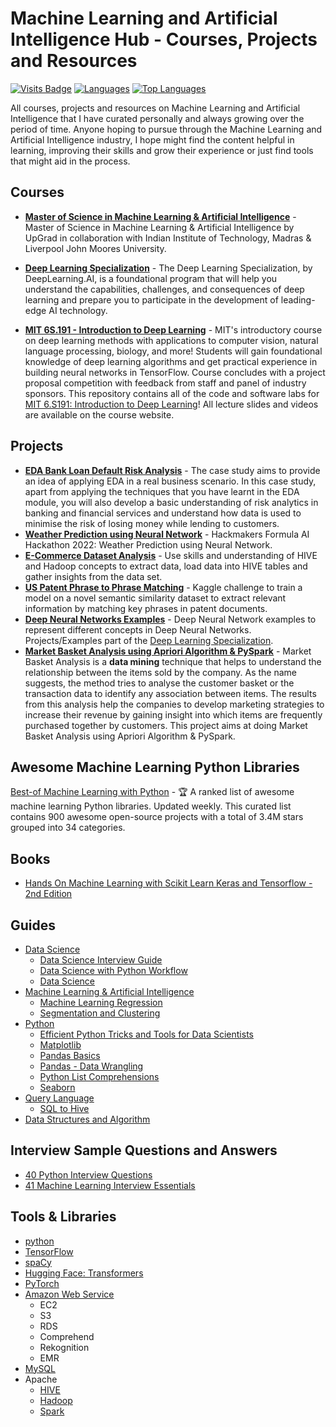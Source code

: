 # Machine Learning and Artificial Intelligence Hub - Courses, Projects and Resources

[![Visits Badge](https://badges.pufler.dev/visits/Mathews-Tom/MSc_in_Machine_Learning_and_Artificial_Intelligence)](#)
[![Languages](https://img.shields.io/github/languages/count/Mathews-Tom/MSc_in_Machine_Learning_and_Artificial_Intelligence)](#)
[![Top Languages](https://img.shields.io/github/languages/top/Mathews-Tom/MSc_in_Machine_Learning_and_Artificial_Intelligence?style=flat-square
)](#)

All courses, projects and resources on Machine Learning and Artificial Intelligence that I have curated personally and always growing over the period of time. Anyone hoping to pursue through the Machine Learning and Artificial Intelligence industry, I hope might find the content helpful in learning, improving their skills and grow their experience or just find tools that might aid in the process.

## Courses

- **[Master of Science in Machine Learning & Artificial Intelligence](https://github.com/Mathews-Tom/MSc_in_Machine_Learning_and_Artificial_Intelligence)** - Master of Science in Machine Learning & Artificial Intelligence by UpGrad in collaboration with Indian Institute of Technology, Madras & Liverpool John Moores University.

- **[Deep Learning Specialization](https://github.com/Mathews-Tom/Deep_Learning_Specialization)** - The Deep Learning Specialization, by DeepLearning.AI, is a foundational program that will help you understand the capabilities, challenges, and consequences of deep learning and prepare you to participate in the development of leading-edge AI technology.

- **[MIT 6S.191 - Introduction to Deep Learning](https://github.com/Mathews-Tom/MIT_6S.191-Introduction_to_Deep_Learning)** - MIT's introductory course on deep learning methods with applications to computer vision, natural language processing, biology, and more! Students will gain foundational knowledge of deep learning algorithms and get practical experience in building neural networks in TensorFlow. Course concludes with a project proposal competition with feedback from staff and panel of industry sponsors. This repository contains all of the code and software labs for [MIT 6.S191: Introduction to Deep Learning](http://introtodeeplearning.com/)! All lecture slides and videos are available on the course website.

## Projects

- **[EDA Bank Loan Default Risk Analysis](https://github.com/Mathews-Tom/EDA_Bank_Loan_Default_Risk_Analysis)** - The case study aims to provide an idea of applying EDA in a real business scenario. In this case study, apart from applying the techniques that you have learnt in the EDA module, you will also develop a basic understanding of risk analytics in banking and financial services and understand how data is used to minimise the risk of losing money while lending to customers.
- **[Weather Prediction using Neural Network](https://github.com/Mathews-Tom/FormulaAIHackathon)** - Hackmakers Formula AI Hackathon 2022: Weather Prediction using Neural Network.
- **[E-Commerce Dataset Analysis](https://github.com/Mathews-Tom/E_Commerce_Dataset_Analysis)** - Use skills and understanding of HIVE and Hadoop concepts to extract data, load data into HIVE tables and gather insights from the data set.
- **[US Patent Phrase to Phrase Matching](https://github.com/Mathews-Tom/US_Patent_Phrase_to_Phrase_Matching)** - Kaggle challenge to train a model on a novel semantic similarity dataset to extract relevant information by matching key phrases in patent documents. 
- **[Deep Neural Networks Examples](https://github.com/Mathews-Tom/Deep_Neural_Networks_Examples)** - Deep Neural Network examples to represent different concepts in Deep Neural Networks. Projects/Examples part of the [Deep Learning Specialization](https://www.coursera.org/specializations/deep-learning).
- **[Market Basket Analysis using Apriori Algorithm & PySpark](https://github.com/Mathews-Tom/Market_Basket_Analysis_Apriori_PySpark)** - Market Basket Analysis is a **data mining** technique that helps to understand the relationship between the items sold by the company. As the name suggests, the method tries to analyse the customer basket or the transaction data to identify any association between items. The results from this analysis help the companies to develop marketing strategies to increase their revenue by gaining insight into which items are frequently purchased together by customers. This project aims at doing Market Basket Analysis using Apriori Algorithm & PySpark.

## Awesome Machine Learning Python Libraries

[Best-of Machine Learning with Python](https://github.com/ml-tooling/best-of-ml-python) - 🏆  A ranked list of awesome machine learning Python libraries. Updated weekly. This curated list contains 900 awesome open-source projects with a total of 3.4M stars grouped into 34 categories.

## Books

- [Hands On Machine Learning with Scikit Learn Keras and Tensorflow - 2nd Edition](Books/Hands_On_Machine_Learning_with_Scikit_Learn_Keras_and_Tensorflow-2nd_Edition.pdf)

## Guides

- [Data Science](Guides/Data_Science/)
  - [Data Science Interview Guide](Guides/Data_Science/Data_Science_Interview_Guide.pdf)
  - [Data Science with Python Workflow](Guides/Data_Science/Data_Science_with_Python_Workflow.pdf)
  - [Data Science](Guides/Data_Science/Data_Science.jpeg)
- [Machine Learning & Artificial Intelligence](Guides/ML_AI/)
  - [Machine Learning Regression](Guides/ML_AI/Machine_Learning_Regression.pdf)
  - [Segmentation and Clustering](Guides/ML_AI/Segmentation_and_Clustering.pdf)
- [Python](Guides/Python)
  - [Efficient Python Tricks and Tools for Data Scientists](Guides/Python/Efficient_Python_Tricks_and_Tools_for_Data_Scientists.pdf)
  - [Matplotlib](Guides/Python/Matplotlib.pdf)
  - [Pandas Basics](Guides/Python/Pandas_Basics.pdf)
  - [Pandas - Data Wrangling](Guides/Python/Pandas_Data_Wrangling)
  - [Python List Comprehensions](Guides/Python/Python_List_Comprehensions.pdf)
  - [Seaborn](Guides/Python/Seaborn.pdf)
- [Query Language](Guides/Query_Language)
  - [SQL to Hive](Guides/Query_Language/SQL_to_Hive.pdf)
- [Data Structures and Algorithm](Guides/Data_Structures_and_Algorithm.pdf)

## Interview Sample Questions and Answers

- [40 Python Interview Questions](Interview_Sample_QnA/40_Python_Interview_Questions.pdf)
- [41 Machine Learning Interview Essentials](Interview_Sample_QnA/41_Machine_Learning_Interview_Essentials.pdf)

## Tools & Libraries

- [python](https://www.python.org/)
- [TensorFlow](https://www.tensorflow.org/)
- [spaCy](https://spacy.io/)
- [Hugging Face: Transformers](https://huggingface.co/docs/transformers/index)
- [PyTorch](https://pytorch.org/)
- [Amazon Web Service]((https://aws.amazon.com/))
  - EC2
  - S3
  - RDS
  - Comprehend
  - Rekognition
  - EMR
- [MySQL](https://www.mysql.com/)
- Apache
  - [HIVE]((https://hive.apache.org/))
  - [Hadoop](https://hadoop.apache.org/)
  - [Spark](https://spark.apache.org/)
